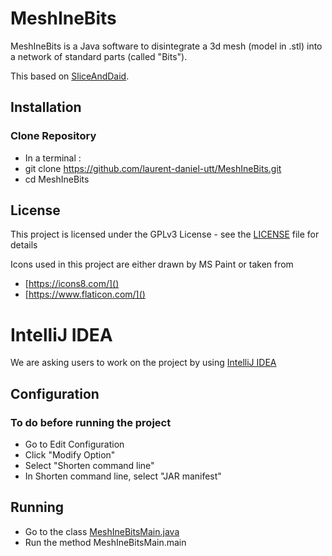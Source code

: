 # MeshIneBits

MeshIneBits is a Java software to disintegrate a 3d mesh (model in .stl) into a network of standard
parts (called "Bits").

This based on [SliceAndDaid](https://github.com/daid/SliceAndDaid).

## Installation

### Clone Repository

* In a terminal :
* git clone https://github.com/laurent-daniel-utt/MeshIneBits.git
* cd MeshIneBits

## License

This project is licensed under the GPLv3 License - see the [LICENSE](LICENSE) file for details

Icons used in this project are either drawn by MS Paint or taken from

* [https://icons8.com/]()
* [https://www.flaticon.com/]()

# IntelliJ IDEA

We are asking users to work on the project by using [IntelliJ IDEA](https://www.jetbrains.com/idea/)

## Configuration

### To do before running the project

* Go to Edit Configuration
* Click "Modify Option"
* Select "Shorten command line"
* In Shorten command line, select "JAR manifest"

## Running

* Go to the class [MeshIneBitsMain.java](./src/main/java/meshIneBits/MeshIneBitsMain.java)
* Run the method MeshIneBitsMain.main

